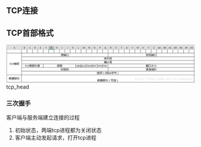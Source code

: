## TCP连接

## TCP首部格式
![alt text](/static/img/tcp_head.jpg "Title")
tcp_head

### 三次握手
客户端与服务端建立连接的过程
 1. 初始状态，两端tcp进程都为关闭状态
 2. 客户端主动发起请求，打开tcp进程



